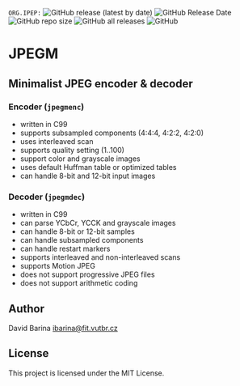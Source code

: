 `ORG.IPEP:`
![GitHub release (latest by date)](https://img.shields.io/github/v/release/ImageProcessing-ElectronicPublications/jpegm)
![GitHub Release Date](https://img.shields.io/github/release-date/ImageProcessing-ElectronicPublications/jpegm)
![GitHub repo size](https://img.shields.io/github/repo-size/ImageProcessing-ElectronicPublications/jpegm)
![GitHub all releases](https://img.shields.io/github/downloads/ImageProcessing-ElectronicPublications/jpegm/total)
![GitHub](https://img.shields.io/github/license/ImageProcessing-ElectronicPublications/jpegm)  

# JPEGM

## Minimalist JPEG encoder & decoder

### Encoder (`jpegmenc`)

- written in C99
- supports subsampled components (4:4:4, 4:2:2, 4:2:0)
- uses interleaved scan
- supports quality setting (1..100)
- support color and grayscale images
- uses default Huffman table or optimized tables
- can handle 8-bit and 12-bit input images

### Decoder (`jpegmdec`)

- written in C99
- can parse YCbCr, YCCK and grayscale images
- can handle 8-bit or 12-bit samples
- can handle subsampled components
- can handle restart markers
- supports interleaved and non-interleaved scans
- supports Motion JPEG
- does not support progressive JPEG files
- does not support arithmetic coding

## Author

David Barina <ibarina@fit.vutbr.cz>

## License

This project is licensed under the MIT License.
